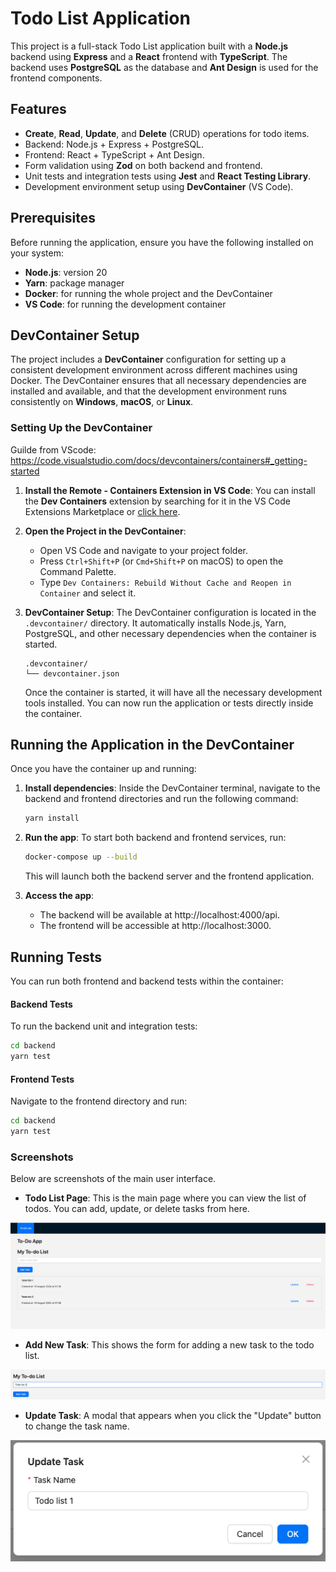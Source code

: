 # Todo List Application

This project is a full-stack Todo List application built with a **Node.js** backend using **Express** and a **React** frontend with **TypeScript**. The backend uses **PostgreSQL** as the database and **Ant Design** is used for the frontend components.

## Features

- **Create**, **Read**, **Update**, and **Delete** (CRUD) operations for todo items.
- Backend: Node.js + Express + PostgreSQL.
- Frontend: React + TypeScript + Ant Design.
- Form validation using **Zod** on both backend and frontend.
- Unit tests and integration tests using **Jest** and **React Testing Library**.
- Development environment setup using **DevContainer** (VS Code).

## Prerequisites

Before running the application, ensure you have the following installed on your system:

- **Node.js**: version 20
- **Yarn**: package manager
- **Docker**: for running the whole project and the DevContainer
- **VS Code**: for running the development container

## DevContainer Setup

The project includes a **DevContainer** configuration for setting up a consistent development environment across different machines using Docker. The DevContainer ensures that all necessary dependencies are installed and available, and that the development environment runs consistently on **Windows**, **macOS**, or **Linux**.

### Setting Up the DevContainer

Guilde from VScode: https://code.visualstudio.com/docs/devcontainers/containers#_getting-started

1. **Install the Remote - Containers Extension in VS Code**:
   You can install the **Dev Containers** extension by searching for it in the VS Code Extensions Marketplace or [click here](https://marketplace.visualstudio.com/items?itemName=ms-vscode-remote.remote-containers).

2. **Open the Project in the DevContainer**:
   - Open VS Code and navigate to your project folder.
   - Press `Ctrl+Shift+P` (or `Cmd+Shift+P` on macOS) to open the Command Palette.
   - Type `Dev Containers: Rebuild Without Cache and Reopen in Container` and select it.

3. **DevContainer Setup**:
   The DevContainer configuration is located in the `.devcontainer/` directory. It automatically installs Node.js, Yarn, PostgreSQL, and other necessary dependencies when the container is started.

   ```plaintext
   .devcontainer/
   └── devcontainer.json
   ```

   Once the container is started, it will have all the necessary development tools installed. You can now run the application or tests directly inside the container.


## Running the Application in the DevContainer

Once you have the container up and running:

1. **Install dependencies**:
   Inside the DevContainer terminal, navigate to the backend and frontend directories and run the following command:

   ```bash
   yarn install
   ```

2. **Run the app**:
   To start both backend and frontend services, run:

   ```bash
   docker-compose up --build
   ```

   This will launch both the backend server and the frontend application.

3. **Access the app**:

   - The backend will be available at http://localhost:4000/api.
   - The frontend will be accessible at http://localhost:3000.

## Running Tests

You can run both frontend and backend tests within the container:

#### Backend Tests

To run the backend unit and integration tests:

   ```bash
   cd backend
   yarn test
   ```

#### Frontend Tests

Navigate to the frontend directory and run:

   ```bash
   cd backend
   yarn test
   ```

### Screenshots

Below are screenshots of the main user interface.

- **Todo List Page**: This is the main page where you can view the list of todos. You can add, update, or delete tasks from here.

![Todo List Page](./screenshots/todo_list_page.png)

- **Add New Task**: This shows the form for adding a new task to the todo list.

![Add New Task](./screenshots/add_new_task.png)

- **Update Task**: A modal that appears when you click the "Update" button to change the task name.

![Update Task](./screenshots/update_task.png)
